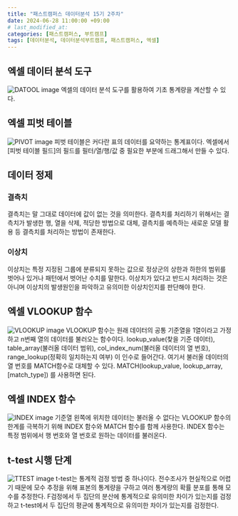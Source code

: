```yaml
---
title: "패스트캠퍼스 데이터분석 15기 2주차"
date: 2024-06-28 11:00:00 +09:00 
# last_modified_at:
categories: [패스트캠퍼스, 부트캠프]
tags: [데이터분석, 데이터분석부트캠프, 패스트캠퍼스, 엑셀]
---
```


## 엑셀 데이터 분석 도구
<img src="{{ site.baseurl }}/assets/images/DATOOL.png" alt="DATOOL image">
엑셀의 데이터 분석 도구를 활용하여 기초 통계량을 계산할 수 있다.

## 엑셀 피벗 테이블
<img src="{{ site.baseurl }}/assets/images/PIVOT.png" alt="PIVOT image">
피벗 테이블은 커다란 표의 데이터를 요약하는 통계표이다. 엑셀에서 [피벗 테이블 필드]의 필드를 필터/열/행/값 중 필요한 부분에 드래그해서 만들 수 있다.

## 데이터 정제
### 결측치
결측치는 말 그대로 데이터에 값이 없는 것을 의미한다. 결측치를 처리하기 위해서는 결측치가 발생한 행, 열을 삭제, 적당한 방법으로 대체, 결측치를 예측하는 새로운 모델 활용 등 결측치를 처리하는 방법이 존재한다.
### 이상치
이상치는 특정 지정된 그룹에 분류되지 못하는 값으로 정상군의 상한과 하한의 범위를 벗어나 있거나 패턴에서 벗어난 수치를 말한다. 이상치가 있다고 반드시 처리하는 것은 아니며 이상치의 발생원인을 파악하고 유의미한 이상치인지를 판단해야 한다.

## 엑셀 VLOOKUP 함수
<img src="{{ site.baseurl }}/assets/images/VLOOKUP.png" alt="VLOOKUP image">
VLOOKUP 함수는 원래 데이터의 공통 기준열을 1열이라고 가정하고 n번째 열의 데이터를 불러오는 함수이다.  
lookup_value(찾을 기준 데이터), table_array(불러올 데이터 범위), col_index_num(불러올 데이터의 열 번호), range_lookup(정확히 일치하는지 여부) 이 인수로 들어간다. 여기서 불러올 데이터의 열 번호를 MATCH함수로 대체할 수 있다.
MATCH(lookup_value, lookup_array, [match_type]) 를 사용하면 된다.

## 엑셀 INDEX 함수
<img src="{{ site.baseurl }}/assets/images/INDEX.png" alt="INDEX image">
기준열 왼쪽에 위치한 데이터는 불러올 수 없다는 VLOOKUP 함수의 한계를 극복하기 위해 INDEX 함수와 MATCH 함수를 함께 사용한다.
INDEX 함수는 특정 범위에서 행 번호와 열 번호로 원하는 데이터를 불러온다.

## t-test 시행 단계
<img src="{{ site.baseurl }}/assets/images/TTEST.png" alt="TTEST image">
t-test는 통계적 검정 방법 중 하나이다. 전수조사가 현실적으로 어렵기 때문에 모수 추정을 위해 표본의 통계량을 구하고 여러 통계량의 확률 분포를 통해 모수를 추정한다.
F검정에서 두 집단의 분산에 통계적으로 유의미한 차이가 있는지를 검정하고 t-test에서 두 집단의 평균에 통계적으로 유의미한 차이가 있는지를 검정한다.
